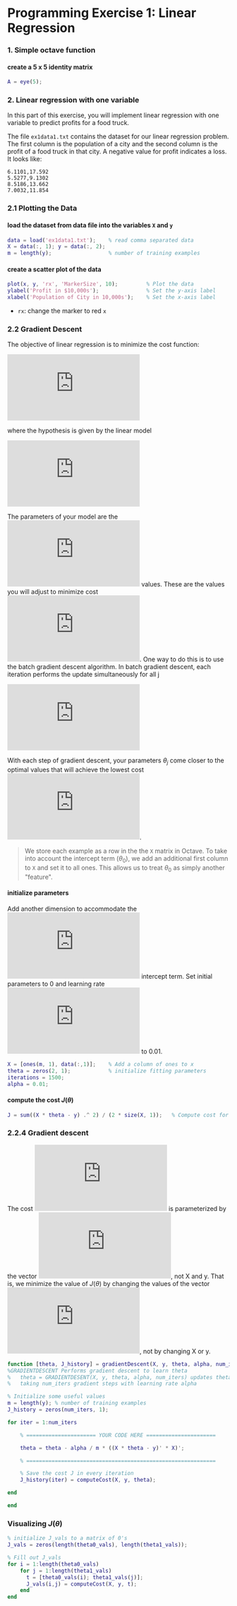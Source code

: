 Programming Exercise 1: Linear Regression
=========================================

### 1. Simple octave function

#### create a 5 x 5 identity matrix

```matlab
A = eye(5);
```

### 2. Linear regression with one variable

In this part of this exercise, you will implement linear regression with one variable to predict profits for a food truck.

The file `ex1data1.txt` contains the dataset for our linear regression problem. The first column is the population of a city and the second column is the profit of a food truck in that city. A negative value for profit indicates a loss. It looks like:

```
6.1101,17.592
5.5277,9.1302
8.5186,13.662
7.0032,11.854
```

### 2.1 Plotting the Data

#### load the dataset from data file into the variables `X` and `y`

```matlab
data = load('ex1data1.txt');	% read comma separated data
X = data(:, 1); y = data(:, 2);
m = length(y);					% number of training examples
```

#### create a scatter plot of the data

```matlab
plot(x, y, 'rx', 'MarkerSize', 10);			% Plot the data
ylabel('Profit in $10,000s');				% Set the y-axis label
xlabel('Population of City in 10,000s');	% Set the x-axis label
```

- `rx`: change the marker to red `x`

### 2.2 Gradient Descent

The objective of linear regression is to minimize the cost function:

![$$ J(\theta) = \frac{1}{2m}\sum_{i=1}^{m}(h_{\theta}(x^{(i)})-y^{(i)})^2 $$](http://latex.codecogs.com/gif.latex?J%28%5Ctheta%29%20%3D%20%5Cfrac%7B1%7D%7B2m%7D%5Csum_%7Bi%3D1%7D%5E%7Bm%7D%28h_%7B%5Ctheta%7D%28x%5E%7B%28i%29%7D%29-y%5E%7B%28i%29%7D%29%5E2)

where the hypothesis is given by the linear model

![$$ h_{\theta}(x)=\theta^{T}x=\theta_{0}+\theta_{1}x $$](http://latex.codecogs.com/gif.latex?h_%7B%5Ctheta%7D%28x%29%3D%5Ctheta%5E%7BT%7Dx%3D%5Ctheta_%7B0%7D&plus;%5Ctheta_%7B1%7Dx)

The parameters of your model are the ![$\theta_{j}$](http://latex.codecogs.com/gif.latex?%5Ctheta_%7Bj%7D) values. These are the values you will adjust to minimize cost ![$J(\theta)$](http://latex.codecogs.com/gif.latex?J%28%5Ctheta%29). One way to do this is to use the batch gradient descent algorithm. In batch gradient descent, each iteration performs the update simultaneously for all j

![$$ \theta_{j}:=\theta_{j}-\alpha\frac{1}{m}\sum_{i=1}^{m}(h_{\theta}(x^{(i)})-y^{(i)})x_{j}^{(i)} $$](http://latex.codecogs.com/gif.latex?%5Ctheta_%7Bj%7D%3A%3D%5Ctheta_%7Bj%7D-%5Calpha%5Cfrac%7B1%7D%7Bm%7D%5Csum_%7Bi%3D1%7D%5E%7Bm%7D%28h_%7B%5Ctheta%7D%28x%5E%7B%28i%29%7D%29-y%5E%7B%28i%29%7D%29x_%7Bj%7D%5E%7B%28i%29%7D)

With each step of gradient descent, your parameters $\theta_j$ come closer to the optimal values that will achieve the lowest cost ![$J(\theta)$](http://latex.codecogs.com/gif.latex?J%28%5Ctheta%29).

> We store each example as a row in the the `X` matrix in Octave. To take into account the intercept term ($\theta_{0}$), we add an additional first column to `X` and set it to all ones. This allows us to treat $\theta_{0}$ as simply another "feature".

#### initialize parameters

Add another dimension to accommodate the ![$\theta_{0}$](http://latex.codecogs.com/gif.latex?%5Ctheta_%7B0%7D) intercept term. Set initial parameters to 0 and learning rate ![$\alpha$](http://latex.codecogs.com/gif.latex?%5Calpha) to 0.01.

```matlab
X = [ones(m, 1), data(:,1)];	% Add a column of ones to x
theta = zeros(2, 1); 			% initialize fitting parameters
iterations = 1500;
alpha = 0.01;
```

#### compute the cost $J(\theta)$

```matlab
J = sum((X * theta - y) .^ 2) / (2 * size(X, 1));	% Compute cost for X and y with theta
```

### 2.2.4 Gradient descent

The cost ![$J(\theta)$](http://latex.codecogs.com/gif.latex?J%28%5Ctheta%29) is parameterized by the vector ![$\theta$](http://latex.codecogs.com/gif.latex?%5Ctheta), not X and y. That is, we minimize the value of $J(\theta)$ by changing the values of the vector ![$\theta$](http://latex.codecogs.com/gif.latex?%5Ctheta), not by changing X or y.

```matlab
function [theta, J_history] = gradientDescent(X, y, theta, alpha, num_iters)
%GRADIENTDESCENT Performs gradient descent to learn theta
%   theta = GRADIENTDESENT(X, y, theta, alpha, num_iters) updates theta by 
%   taking num_iters gradient steps with learning rate alpha

% Initialize some useful values
m = length(y); % number of training examples
J_history = zeros(num_iters, 1);

for iter = 1:num_iters

    % ====================== YOUR CODE HERE ======================

	theta = theta - alpha / m * ((X * theta - y)' * X)';

    % ============================================================

    % Save the cost J in every iteration    
    J_history(iter) = computeCost(X, y, theta);

end

end
```

### Visualizing $J(\theta)$

```matlab
% initialize J_vals to a matrix of 0's
J_vals = zeros(length(theta0_vals), length(theta1_vals));

% Fill out J_vals
for i = 1:length(theta0_vals)
    for j = 1:length(theta1_vals)
	  t = [theta0_vals(i); theta1_vals(j)];    
	  J_vals(i,j) = computeCost(X, y, t);
    end
end
```
